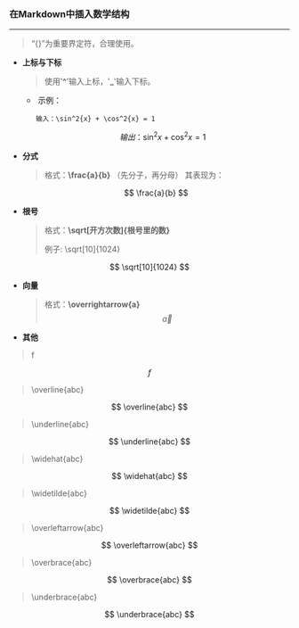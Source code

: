 ### 在Markdown中插入数学结构

____

>“{}”为重要界定符，合理使用。

* **上标与下标**

  > 使用'**^**'输入上标，'**_**'输入下标。

  * ​    示例：

    ```
    输入：\sin^2{x} + \cos^2{x} = 1
    ```

    
    $$
    输出：\sin^2{x} + \cos^2{x} = 1
    $$
    

* **分式**

  > 格式：**\frac{a}{b}**    （先分子，再分母）
  其表现为：
  
  $$
  \frac{a}{b}
  $$
  
* **根号**

  > 格式：**\sqrt[开方次数]{根号里的数}**
  >
  > 例子: \sqrt[10]{1024}
  

$$
\sqrt[10]{1024}
$$

* **向量**

  >格式：**\overrightarrow{a}**
  >$$
  >\overrightarrow{a}
  >$$

* **其他**

> f  

$$
f
$$
>\overline{abc}

$$
\overline{abc}
$$

> \underline{abc}

$$
\underline{abc}
$$

> \widehat{abc}

$$
\widehat{abc}
$$

> \widetilde{abc}

$$
\widetilde{abc}
$$

> \overleftarrow{abc}

$$
\overleftarrow{abc}
$$

> \overbrace{abc}

$$
\overbrace{abc}
$$

> \underbrace{abc}

$$
\underbrace{abc}
$$

